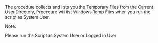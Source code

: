 The procedure collects and lists you the Temporary Files from the Current User Directory, Procedure will list Windows Temp Files when you run the script as System User.

Note:

Please run the Script as System User or Logged in User